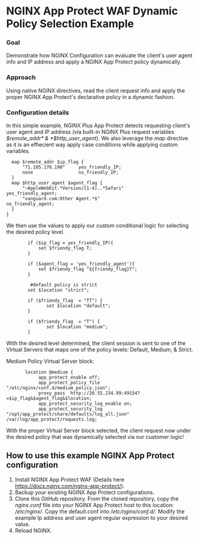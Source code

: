 # NGINX App Protect WAF Dynamic Policy Selection Example 

### Goal 
Demonstrate how NGINX Configuration can evaluate the client's user agent info and IP address and apply a NGINX App Protect policy dynamically.

### Approach 
Using native NGINX directives, read the client request info and apply the proper NGINX App Protect's declarative policy in a dynamic fashion.

### Configuration details 
In this simple example, NGINX Plus App Protect detects requesting client's user agent and IP address (via built-in NGINX Plus request variables *$remote_addr* & *$http_user_agent*). We also leverage the *map* directive as it is an effiecient way apply case conditions while applying custom variables.

```nginx
  map $remote_addr $ip_flag {
      "71.105.178.190"     yes_friendly_IP;
      none                 no_friendly_IP;
  }
  map $http_user_agent $agent_flag {
      "~AppleWebKit.*Version/[1-4]..*Safari"                                yes_friendly_agent;
      "vanguard.com:Other Agent.*$"                                         no_friendly_agent;
  }
}
```

We then use the values to apply our custom conditional logic for selecting the desired policy level. 

```nginx
        if ($ip_flag = yes_friendly_IP){
            set $friendy_flag T;
        }

        if ($agent_flag = 'yes_friendly_agent'){
            set $friendy_flag "${friendy_flag}T";
        }

         #default policy is strict
        set $location "strict";
        
        if ($friendy_flag  = "TT") {
               set $location "default";
        }

        if ($friendy_flag  = "T") {
               set $location "medium";
        }
```

With the desired level determined, the client session is sent to one of the Virtual Servers that maps one of the policy levels: Default, Medium, & Strict. 

Medium Policy Virtual Server block:  
```nginx
       location @medium {
            app_protect_enable off;
            app_protect_policy_file "/etc/nginx/conf.d/medium_policy.json";
            proxy_pass  http://20.55.234.99:49154?=$ip_flag&$agent_flag&$location;
            app_protect_security_log_enable on;
            app_protect_security_log "/opt/app_protect/share/defaults/log_all.json" /var/log/app_protect/requests.log;
```            

With the proper Virtual Server block selected, the client request now under the desired policy that was dynamically selected via our customer logic!

## How to use this example NGINX App Protect configuration 
1. Install NGINX App Protect WAF (Details here https://docs.nginx.com/nginx-app-protect/). 
2. Backup your existing NGINX App Protect configurations.
3. Clone this GitHub repository. From the cloned repository, copy the *nginx.conf* file into your NGINX App Protect host to this location: */etc/nginx/*. Copy the default.conf into */etc/nginx/conf.d/*. Modify the example Ip address and user agent regular expression to your desired value.
4. Reload NGINX.

